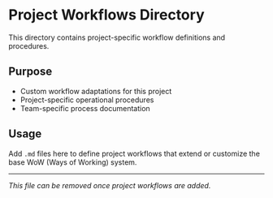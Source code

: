 # Project Workflows Directory

This directory contains project-specific workflow definitions and procedures.

## Purpose
- Custom workflow adaptations for this project
- Project-specific operational procedures
- Team-specific process documentation

## Usage
Add `.md` files here to define project workflows that extend or customize the base WoW (Ways of Working) system.

---

*This file can be removed once project workflows are added.*